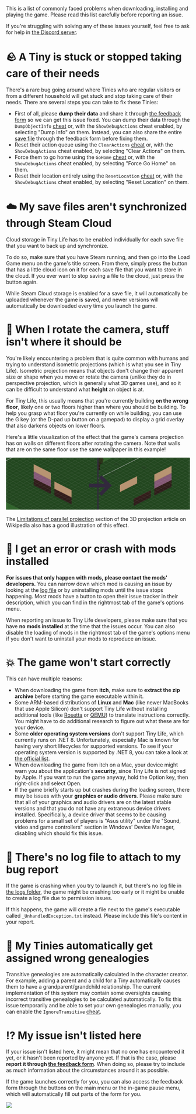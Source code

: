 ﻿This is a list of commonly faced problems when downloading, installing and playing the game. Please read this list carefully before reporting an issue. 

If you're struggling with solving any of these issues yourself, feel free to ask for help in [the Discord server](https://link.tinylifegame.com/discordweb).

# 🪨 A Tiny is stuck or stopped taking care of their needs
There's a rare bug going around where Tinies who are regular visitors or from a different household will get stuck and stop taking care of their needs. There are several steps you can take to fix these Tinies:
- First of all, please **dump their data** and share it through [the feedback form](https://tinylifegame.com/bugreport) so we can get this issue fixed. You can dump their data through the `DumpObjectInfo` [cheat](https://docs.tinylifegame.com/articles/cheats.html) or, with the `ShowDebugActions` cheat enabled, by selecting "Dump Info" on them. Instead, you can also share the entire [save file](https://docs.tinylifegame.com/articles/game_dir.html) through the feedback form before fixing them.
- Reset their action queue using the `ClearActions` [cheat](https://docs.tinylifegame.com/articles/cheats.html) or, with the `ShowDebugActions` cheat enabled, by selecting "Clear Actions" on them.
- Force them to go home using the `GoHome` [cheat](https://docs.tinylifegame.com/articles/cheats.html) or, with the `ShowDebugActions` cheat enabled, by selecting "Force Go Home" on them.
- Reset their location entirely using the `ResetLocation` [cheat](https://docs.tinylifegame.com/articles/cheats.html) or, with the `ShowDebugActions` cheat enabled, by selecting "Reset Location" on them.

# ☁️ My save files aren't synchronized through Steam Cloud
Cloud storage in Tiny Life has to be enabled individually for each save file that you want to back up and synchronize.

To do so, make sure that you have Steam running, and then go into the Load Game menu on the game's title screen. From there, simply press the button that has a little cloud icon on it for each save file that you want to store in the cloud. If you ever want to stop saving a file to the cloud, just press the button again.

While Steam Cloud storage is enabled for a save file, it will automatically be uploaded whenever the game is saved, and newer versions will automatically be downloaded every time you launch the game.

# 🎥 When I rotate the camera, stuff isn't where it should be
You're likely encountering a problem that is quite common with humans and trying to understand isometric projections (which is what you see in Tiny Life). Isometric projection means that objects don't change their apparent size or shape when you move or rotate the camera (unlike they do in perspective projection, which is generally what 3D games use), and so it can be difficult to understand what **height** an object is at. 

For Tiny Life, this usually means that you're currently building **on the wrong floor**, likely one or two floors higher than where you should be building. To help you grasp what floor you're currently on while building, you can use the G key (or the D-pad up button on a gamepad) to display a grid overlay that also darkens objects on lower floors.

Here's a little visualization of the effect that the game's camera projection has on walls on different floors after rotating the camera. Note that walls that are on the same floor use the same wallpaper in this example!

![](../media/projection_example.png)

The [Limitations of parallel projection](https://en.wikipedia.org/wiki/3D_projection#Limitations_of_parallel_projection) section of the 3D projection article on Wikipedia also has a good illustration of this effect.

# 👾 I get an error or crash with mods installed
**For issues that only happen with mods, please contact the mods' developers.** You can narrow down which mod is causing an issue by looking at the [log file](https://docs.tinylifegame.com/articles/game_dir.html) or by uninstalling mods until the issue stops happening. Most mods have a button to open their issue tracker in their description, which you can find in the rightmost tab of the game's options menu.

When reporting an issue to Tiny Life developers, please make sure that you have **no mods installed** at the time that the issues occur. You can also disable the loading of mods in the rightmost tab of the game's options menu if you don't want to uninstall your mods to reproduce an issue.

# 💥 The game won't start correctly
This can have multiple reasons:
- When downloading the game from **itch**, make sure to **extract the zip archive** before starting the game executable within it.
- Some ARM-based distributions of **Linux** and **Mac** (like newer MacBooks that use Apple Silicon) don't support Tiny Life without installing additional tools (like [Rosetta](https://en.wikipedia.org/wiki/Rosetta_(software)) or [QEMU](https://www.qemu.org/)) to translate instructions correctly. You might have to do additional research to figure out what these are for your device.
- Some **older operating system versions** don't support Tiny Life, which currently runs on .NET 8. Unfortunately, especially Mac is known for having very short lifecycles for supported versions. To see if your operating system version is supported by .NET 8, you can take a look at [the official list](https://github.com/dotnet/core/blob/main/release-notes/7.0/supported-os.md).
- When downloading the game from itch on a Mac, your device might warn you about the application's **security**, since Tiny Life is not signed by Apple. If you want to run the game anyway, hold the Option key, then right-click and select Open.
- If the game briefly starts up but crashes during the loading screen, there may be issues with your **graphics or audio drivers**. Please make sure that all of your graphics and audio drivers are on the latest stable versions and that you do not have any extraneous device drivers installed. Specifically, a device driver that seems to be causing problems for a small set of players is "Asus utility" under the "Sound, video and game controllers" section in Windows' Device Manager, disabling which should fix this issue.

# 🧾 There's no log file to attach to my bug report
If the game is crashing when you try to launch it, but there's no log file in [the logs folder](https://docs.tinylifegame.com/articles/game_dir.html), the game might be crashing too early or it might be unable to create a log file due to permission issues.

If this happens, the game will create a file next to the game's executable called `_UnhandledException.txt` instead. Please include this file's content in your report.

# 🧬 My Tinies automatically get assigned wrong genealogies
Transitive genealogies are automatically calculated in the character creator. For example, adding a parent and a child for a Tiny automatically causes them to have a grandparent/grandchild relationship. The current implementation of this system may contain some oversights causing incorrect transitive genealogies to be calculated automatically. To fix this issue temporarily and be able to set your own genealogies manually, you can enable the `IgnoreTransitive` [cheat](https://docs.tinylifegame.com/articles/cheats.html).

# ⁉️ My issue isn't listed here
If your issue isn't listed here, it might mean that no one has encountered it yet, or it hasn't been reported by anyone yet. If that is the case, please **report it through [the feedback form](https://tinylifegame.com/bugreport)**. When doing so, please try to include as much information about the circumstances around it as possible.

If the game launches correctly for you, you can also access the feedback form through the buttons on the main menu or the in-game pause menu, which will automatically fill out parts of the form for you.

![](../media/common_issues.png)
